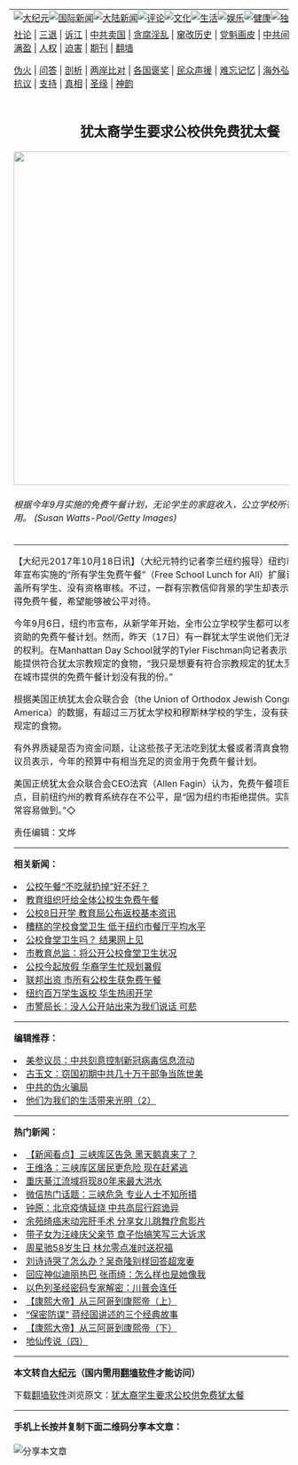 <a name="1" id="1" target="_blank"></a><span id="1"></span>
<table align=center border="0"><tr><td colspan="2" VALIGN=TOP><a href="https://github.com/sdujul2815/djy/blob/master/gb/nsc413.md#1"><img src="https://raw.githubusercontent.com/sdujul2815/www/master/t/djy/1.jpg" title="大纪元"></a><a href="https://github.com/sdujul2815/djy/blob/master/gb/n24hr.md#1"><img src="https://raw.githubusercontent.com/sdujul2815/www/master/t/djy/3.jpg" title="国际新闻"></a><a href="https://github.com/sdujul2815/djy/blob/master/gb/nsc413.md#1"><img src="https://raw.githubusercontent.com/sdujul2815/www/master/t/djy/4.jpg" title="大陆新闻"></a><a href="https://github.com/sdujul2815/djy/blob/master/gb/news392.md#1"><img src="https://raw.githubusercontent.com/sdujul2815/www/master/t/djy/5.jpg" title="评论"></a><a href="https://github.com/sdujul2815/djy/blob/master/gb/news2007.md#1"><img src="https://raw.githubusercontent.com/sdujul2815/www/master/t/djy/6.jpg" title="文化"></a><a href="https://github.com/sdujul2815/djy/blob/master/gb/news2008.md#1"><img src="https://raw.githubusercontent.com/sdujul2815/www/master/t/djy/7.jpg" title="生活"></a><a href="https://github.com/sdujul2815/djy/blob/master/gb/ncyule.md#1"><img src="https://raw.githubusercontent.com/sdujul2815/www/master/t/djy/8.jpg" title="娱乐"></a><a href="https://github.com/sdujul2815/djy/blob/master/gb/nsc1002.md#1"><img src="https://raw.githubusercontent.com/sdujul2815/www/master/t/djy/9.jpg" title="健康"><a href="https://github.com/sdujul2815/djy/blob/master/gb/nf6092.md#1"><img src="https://raw.githubusercontent.com/sdujul2815/www/master/t/djy/10a.jpg" title="独家"></a><a href="https://github.com/sdujul2815/djy/blob/master/gb/nf4514.md#1"><img src="https://raw.githubusercontent.com/sdujul2815/www/master/t/djy/12a.jpg" title="头条"></a></td></tr>
<tr><td colspan="2" VALIGN=TOP><a target="_blank" href="https://github.com/sdujul2815/djy/blob/master/gb/9p.md#1">社论</a> | <a target="_blank" href="https://github.com/sdujul2815/djy/blob/master/gb/nf5657.md#1">三退</a> | <a target="_blank" href="https://github.com/sdujul2815/djy/blob/master/gb/nf6124.md#1">诉江</a> | <a target="_blank" href="https://github.com/sdujul2815/djy/blob/master/gb/nf1176117.md#1">中共卖国</a> | <a target="_blank" href="https://github.com/sdujul2815/djy/blob/master/gb/nf5773.md#1">贪腐淫乱</a> | <a target="_blank" href="https://github.com/sdujul2815/djy/blob/master/gb/nf1176115.md#1">窜改历史</a> | <a target="_blank" href="https://github.com/sdujul2815/djy/blob/master/gb/nf1176107.md#1">党魁画皮</a> | <a target="_blank" href="https://github.com/sdujul2815/djy/blob/master/gb/nf1320400.md#1">中共间谍</a> | <a target="_blank" href="https://github.com/sdujul2815/djy/blob/master/gb/nf1176114.md#1">破坏传统</a> | <a target="_blank" href="https://github.com/sdujul2815/ntdtv/blob/master/gb/prog447_1.md#1">恶贯满盈</a> | <a target="_blank" href="https://github.com/sdujul2815/djy/blob/master/gb/ncid278.md#1">人权</a> | <a target="_blank" href="https://github.com/sdujul2815/djy/blob/master/gb/nf1176111.md#1">迫害</a> | <a target="_blank" href="https://gitlab.com/szzdlab/mh-qikan/blob/master/README.md#1">期刊</a> | <a target="_blank" href="https://github.com/sdujul2815/www/blob/master/README.md?zsrh#8">翻墙</a></p><p><a target="_blank" href="https://github.com/sdujul2815/djy/blob/master/gb/nf5562.md#1">伪火</a> | <a target="_blank" href="https://github.com/sdujul2815/djy/blob/master/gb/nf4378.md#1">问答</a> | <a target="_blank" href="https://github.com/sdujul2815/djy/blob/master/gb/nf5792.md#1">剖析</a> | <a target="_blank" href="https://github.com/sdujul2815/djy/blob/master/gb/nf5735.md#1">两岸比对</a> | <a target="_blank" href="https://github.com/sdujul2815/djy/blob/master/gb/nf6119.md#1">各国褒奖</a> | <a target="_blank" href="https://github.com/sdujul2815/djy/blob/master/gb/nf6120.md#1">民众声援</a> | <a target="_blank" href="https://github.com/sdujul2815/djy/blob/master/gb/nf1188594.md#1">难忘记忆</a> | <a target="_blank" href="https://github.com/sdujul2815/djy/blob/master/gb/nf3180.md#1">海外弘传</a> | <a target="_blank" href="https://github.com/sdujul2815/djy/blob/master/gb/nf5410.md#1">万人上访</a> | <a target="_blank" href="https://github.com/sdujul2815/ntdtv/blob/master/gb/prog1530_1.md#1">和平抗议</a> | <a target="_blank" href="https://github.com/sdujul2815/djy/blob/master/gb/nf4386.md#1">支持</a> | <a target="_blank" href="https://github.com/sdujul2815/djy/blob/master/gb/nf4389.md#1">真相</a> | <a target="_blank" href="https://github.com/sdujul2815/djy/blob/master/gb/nf5790.md#1">圣缘</a> | <a target="_blank" href="https://github.com/sdujul2815/djy/blob/master/gb/nf4786.md#1">神韵</a></td></tr>
<tr><td VALIGN=TOP width="626"><h2 align=center>犹太裔学生要求公校供免费犹太餐</h2>
<img width="600" src="https://i.epochtimes.com/assets/uploads/2017/10/ceff276ee8e19ada8f464306bcd2c26f-600x400.jpg" />
<h6>根据今年9月实施的免费午餐计划，无论学生的家庭收入，公立学校所有学生都可享用。 (Susan Watts-Pool/Getty Images)
</h6>
<hr>
<p>【大纪元2017年10月18日讯】（大纪元特约记者李兰纽约报导）纽约市在今年新学年宣布实施的“所有学生<ahref="https://github.com/sdujul2815/djy/blob/master/gb/tag/%E5%85%8D%E8%B4%B9%E5%8D%88%E9%A4%90.md#1">免费午餐</a>”（Free School Lunch for All）扩展计划，声称覆盖所有学生、没有资格审核。不过，一群有<ahref="https://github.com/sdujul2815/djy/blob/master/gb/tag/%E5%AE%97%E6%95%99.md#1">宗教</a>信仰背景的学生却表示，他们没有获得免费午餐，希望能够被公平对待。</p>
<p>今年9月6日，纽约市宣布，从新学年开始，全市公立学校学生都可以参加由联邦资金资助的<ahref="https://github.com/sdujul2815/djy/blob/master/gb/tag/%E5%85%8D%E8%B4%B9%E5%8D%88%E9%A4%90.md#1">免费午餐</a>计划。然而，昨天（17日）有一群<ahref="https://github.com/sdujul2815/djy/blob/master/gb/tag/%E7%8A%B9%E5%A4%AA.md#1">犹太</a>学生说他们无法获得这项应得的权利。在Manhattan Day School就学的Tyler Fischman向记者表示，他希望市府能提供符合犹太<ahref="https://github.com/sdujul2815/djy/blob/master/gb/tag/%E5%AE%97%E6%95%99.md#1">宗教</a>规定的食物，“我只是想要有符合宗教规定的犹太烹饪食物。但现在城市提供的免费午餐计划没有我的份。”</p>
<p>根据美国正统<ahref="https://github.com/sdujul2815/djy/blob/master/gb/tag/%E7%8A%B9%E5%A4%AA.md#1">犹太</a>会众联合会（the Union of Orthodox Jewish Congregations of America）的数据，有超过三万犹太学校和穆斯林学校的学生，没有获得符合其宗教规定的食物。</p>
<p>有外界质疑是否为资金问题，让这些孩子无法吃到犹太餐或者清真食物。对此，有市议员表示，今年的预算中有相当充足的资金用于免费午餐计划。</p>
<p>美国正统犹太会众联合会CEO法宾（Allen Fagin）认为，免费午餐项目只是问题的一点，目前纽约州的教育系统存在不公平，是“因为纽约市拒绝提供。实际上他们可以非常容易做到。”◇</p>
<p>责任编辑：文烨</p>

<hr>


<strong>相关新闻：</strong>
<li><a href="https://github.com/sdujul2815/djy/blob/master/gb/16/2/27/n4649816.md#1">公校午餐“不吃就扔掉”好不好？</a></li>
<li><a href="https://github.com/sdujul2815/djy/blob/master/gb/16/3/11/n4660443.md#1">教育组织吁给全体公校生免费午餐</a></li>
<li><a href="https://github.com/sdujul2815/djy/blob/master/gb/16/9/6/n8271152.md#1">公校8日开学 教育局公布返校基本资讯</a></li>
<li><a href="https://github.com/sdujul2815/djy/blob/master/gb/16/12/15/n8596424.md#1">糟糕的学校食堂卫生 低于纽约市餐厅平均水平</a></li>
<li><a href="https://github.com/sdujul2815/djy/blob/master/gb/17/5/3/n9100505.md#1">公校食堂卫生吗？ 结果网上见</a></li>
<li><a href="https://github.com/sdujul2815/djy/blob/master/gb/17/6/10/n9248019.md#1">市教育总监：将公开公校食堂卫生状况</a></li>
<li><a href="https://github.com/sdujul2815/djy/blob/master/gb/17/6/29/n9331718.md#1">公校今起放假 华裔学生忙规划暑假</a></li>
<li><a href="https://github.com/sdujul2815/djy/blob/master/gb/17/9/7/n9606443.md#1">联邦出资 市所有公校生获免费午餐</a></li>
<li><a href="https://github.com/sdujul2815/djy/blob/master/gb/17/9/8/n9612069.md#1">纽约百万学生返校 华生热闹开学</a></li>
<li><a href="https://github.com/sdujul2815/djy/blob/master/gb/20/6/24/n12208418.md#1">市警局长：没人公开站出来为我们说话 可悲</a></li>
<hr>


<strong>编辑推荐：</strong>
<li><a href="https://github.com/onzhi266/djy/blob/master/gb/20/2/22/n11887949.md#1">美参议员：中共刻意控制新冠病毒信息流动</a></li>
<li><a href="https://github.com/tsiac2612/djy/blob/master/gb/18/9/23/n10735061.md#1" target="_blank">古玉文：窃国初期中共几十万干部争当陈世美</a></li><li><a href="https://github.com/sdujul2815/djy/blob/master/gb/16/1/21/n4622075.md?dfh#1" target="_blank">中共的伪火骗局</a></li><li><a href="https://github.com/tsiac2612/djy/blob/master/gb/19/10/7/n11574300.md#1" target="_blank">他们为我们的生活带来光明（2）</a></li>
<hr>

<strong>热门新闻：</strong>
<li><a href="https://github.com/sdujul2815/djy/blob/master/gb/20/6/22/n12205008.md#1">【新闻看点】三峡库区告急 黑天鹅真来了？</a></li>
<li><a href="https://github.com/sdujul2815/djy/blob/master/gb/20/6/22/n12205132.md#1">王维洛：三峡库区居民更危险 现在赶紧逃</a></li>
<li><a href="https://github.com/sdujul2815/djy/blob/master/gb/20/6/22/n12203735.md#1">重庆綦江流域将现80年来最大洪水</a></li>
<li><a href="https://github.com/sdujul2815/djy/blob/master/gb/20/6/22/n12204378.md#1">微信热门话题：三峡危急 专业人士不知所措</a></li>
<li><a href="https://github.com/sdujul2815/djy/blob/master/gb/20/6/22/n12204828.md#1">钟原：北京疫情延烧 中共高层行踪诡异</a></li>
<li><a href="https://github.com/sdujul2815/djy/blob/master/gb/20/6/22/n12203481.md#1">余苑绮癌末动完肝手术 分享女儿跳舞疗愈影片</a></li>
<li><a href="https://github.com/sdujul2815/djy/blob/master/gb/20/6/21/n12202305.md#1">带子女为汪峰庆父亲节 章子怡搞笑写三大诉求</a></li>
<li><a href="https://github.com/sdujul2815/djy/blob/master/gb/20/6/22/n12205203.md#1">周星驰58岁生日 林允零点准时送祝福</a></li>
<li><a href="https://github.com/sdujul2815/djy/blob/master/gb/20/6/21/n12202190.md#1">刘诗诗哭了怎么办？吴奇隆别样回答超宠妻</a></li>
<li><a href="https://github.com/sdujul2815/djy/blob/master/gb/20/6/22/n12205054.md#1">回应神似迪丽热巴 张雨绮：怎么样也是她像我</a></li>
<li><a href="https://github.com/sdujul2815/djy/blob/master/gb/20/6/22/n12203622.md#1">以色列圣经密码专家解密：川普会连任</a></li>
<li><a href="https://github.com/sdujul2815/djy/blob/master/gb/20/5/22/n12130110.md#1">【康熙大帝】从三阿哥到康熙帝（上）</a></li>
<li><a href="https://github.com/sdujul2815/djy/blob/master/gb/20/6/19/n12199264.md#1">“保密防谍” 蒋经国讲述的三个经典故事</a></li>
<li><a href="https://github.com/sdujul2815/djy/blob/master/gb/20/5/23/n12131930.md#1">【康熙大帝】从三阿哥到康熙帝（下）</a></li>
<li><a href="https://github.com/sdujul2815/djy/blob/master/gb/20/6/18/n12194444.md#1">地仙传说（四）</a></li>
<hr>

<strong>本文转自<a href="https://www.epochtimes.com">大纪元</a>（国内需用<a href="https://github.com/sdujul2815/www/blob/master/README.md#8">翻墙软件</a>才能访问）</strong><p>下载<a href="https://github.com/sdujul2815/www/blob/master/README.md#8">翻墙软件</a>浏览原文：<a href="https://www.epochtimes.com/gb/17/10/18/n9743771.htm">犹太裔学生要求公校供免费犹太餐</a></p><hr>

<strong>手机上长按并复制下面二维码分享本文章：</strong><br><br><img src="http://d1p1.ip.zn2.us/v.php?action=qrcode&url=https://github.com/sdujul2815/djy/blob/master/gb/17/10/18/n9743771.md%231" title="分享本文章"></td><td VALIGN=TOP><a href="https://github.com/sdujul2815/djy/blob/master/gb/16/1/21/n4622075.md?dfh#1" target="_blank"><img src="https://raw.githubusercontent.com/sdujul2815/djy/master/gb/300/wei-f1.jpg" title="中共的伪火骗局"  alt="中共的伪火骗局"></a><br><a href="https://github.com/sdujul2815/www/blob/master/README.md?dfh#9" target="_blank"><img src="https://raw.githubusercontent.com/sdujul2815/djy/master/gb/300/yong-h.jpg" title="永恒的见证"  alt="永恒的见证"></a><br><a href="https://github.com/sdujul2815/djy/blob/master/gb/13/9/29/n3974789.md?dfh#1" target="_blank"><img src="https://raw.githubusercontent.com/sdujul2815/djy/master/gb/300/shang-lnz.jpg" title="善良女子被中共投男牢"  alt="善良女子被中共投男牢"></a><br><a href="https://github.com/sdujul2815/djy/blob/master/gb/16/3/16/n4663449.md?dfh#1" target="_blank"><img src="https://raw.githubusercontent.com/sdujul2815/djy/master/gb/300/huo-z3.jpg" title="警卫目击活摘器官"  alt="警卫目击活摘器官"></a><br><a href="https://github.com/sdujul2815/djy/blob/master/gb/16/8/7/n8177641.md?dfh#1" target="_blank"><img src="https://raw.githubusercontent.com/sdujul2815/djy/master/gb/300/huo-z4.jpg" title="证人描述活摘恐怖"  alt="证人描述活摘恐怖"></a><br><a href="https://github.com/sdujul2815/djy/blob/master/gb/10/4/19/n2881569.md?dfh#1" target="_blank"><img src="https://raw.githubusercontent.com/sdujul2815/djy/master/gb/300/huo-z1.jpg" title="揭开活摘器官黑幕"  alt="揭开活摘器官黑幕"></a><br><a href="https://github.com/sdujul2815/djy/blob/master/gb/10/11/7/n3077476.md?dfh#1" target="_blank"><img src="https://raw.githubusercontent.com/sdujul2815/djy/master/gb/300/ma-ks.jpg" title="马克思的成魔之路"  alt="马克思的成魔之路"></a><br><a href="https://github.com/sdujul2815/djy/blob/master/gb/14/6/9/n4173977.md?dfh#1" target="_blank"><img src="https://raw.githubusercontent.com/sdujul2815/djy/master/gb/300/chang-zs.jpg" title="藏字石 蕴天机"  alt="藏字石 蕴天机"></a><br><a href="https://github.com/sdujul2815/djy/blob/master/gb/18/5/10/n10381511.md?dfh#1" target="_blank"><img src="https://raw.githubusercontent.com/sdujul2815/djy/master/gb/300/st1.jpg" title="关注3亿人三退"  alt="关注3亿人三退"></a><br><a href="https://github.com/sdujul2815/djy/blob/master/gb/18/3/21/n10237682.md?dfh#1" target="_blank"><img src="https://raw.githubusercontent.com/sdujul2815/djy/master/gb/300/jie-t.jpg" title="解体中共复兴中华"  alt="解体中共复兴中华"></a><br><a href="https://github.com/sdujul2815/djy/blob/master/gb/9/2/9/n2422991.md?dfh#1" target="_blank"><img src="https://raw.githubusercontent.com/sdujul2815/djy/master/gb/300/gao-zs.jpg" title="中共迫害良心律师"  alt="中共迫害良心律师"></a><br><a href="https://github.com/sdujul2815/djy/blob/master/gb/18/12/9/n10900044.md?dfh#1" target="_blank"><img src="https://raw.githubusercontent.com/sdujul2815/djy/master/gb/300/sj1.jpg" title="303万人举报江泽民"  alt="303万人举报江泽民"></a><br><a href="https://github.com/sdujul2815/djy/blob/master/gb/18/8/28/n10672014.md?dfh#1" target="_blank"><img src="https://raw.githubusercontent.com/sdujul2815/djy/master/gb/300/sj2.jpg" title="这些官员为何起诉江泽民"  alt="这些官员为何起诉江泽民"></a><br><a href="https://github.com/sdujul2815/djy/blob/master/gb/8/12/18/n2367165.md?dfh#1" target="_blank"><img src="https://raw.githubusercontent.com/sdujul2815/djy/master/gb/300/liangan.jpg" title="海峡两岸的强烈对比"  alt="海峡两岸的强烈对比"></a><br><a href="https://github.com/sdujul2815/djy/blob/master/gb/15/12/10/n4593139.md?dfh#1" target="_blank"><img src="https://raw.githubusercontent.com/sdujul2815/djy/master/gb/300/jia-ndzl.jpg" title="加拿大总理的贺信"  alt="加拿大总理的贺信"></a><br><a href="https://github.com/sdujul2815/djy/blob/master/gb/11/6/17/n3289382.md?dfh#1" target="_blank"><img src="https://raw.githubusercontent.com/sdujul2815/djy/master/gb/300/xiao-wd.jpg" title="探寻真相兼听则明"  alt="探寻真相兼听则明"></a><br><a href="https://github.com/sdujul2815/djy/blob/master/gb/18/10/27/n10812623.md?dfh#1" target="_blank"><img src="https://raw.githubusercontent.com/sdujul2815/djy/master/gb/300/yindu.jpg" title="印度媒体报道东方"  alt="印度媒体报道东方"></a><br><a href="https://github.com/sdujul2815/djy/blob/master/gb/18/6/9/n10469652.md?dfh#1" target="_blank"><img src="https://raw.githubusercontent.com/sdujul2815/djy/master/gb/300/xie-j.jpg" title="不一样的海外校园"  alt="不一样的海外校园"></a><br><a href="https://github.com/sdujul2815/djy/blob/master/gb/7/4/5/n1669415.md?dfh#1" target="_blank"><img src="https://raw.githubusercontent.com/sdujul2815/djy/master/gb/300/li-up.jpg" title="从大师到徒弟的传奇"  alt="从大师到徒弟的传奇"></a><br><a href="https://github.com/sdujul2815/djy/blob/master/gb/17/5/26/n9191512.md?dfh#1" target="_blank"><img src="https://raw.githubusercontent.com/sdujul2815/djy/master/gb/300/zfl2.jpg" title="亿万人与东方一本奇书"  alt="亿万人与东方一本奇书"></a><br><a href="https://github.com/sdujul2815/djy/blob/master/gb/13/11/27/n4020290.md?dfh#1" target="_blank"><img src="https://raw.githubusercontent.com/sdujul2815/djy/master/gb/300/zhen-h.jpg" title="大陆见不到的震撼场面"  alt="大陆见不到的震撼场面"></a><br><a href="https://github.com/sdujul2815/djy/blob/master/gb/15/7/17/n4482910.md?dfh#1" target="_blank"><img src="https://raw.githubusercontent.com/sdujul2815/djy/master/gb/300/dalu-sk.jpg" title="人心向善 大陆当初盛况"  alt="人心向善 大陆当初盛况"></a><br><a href="https://github.com/sdujul2815/djy/blob/master/gb/19/1/5/n10955468.md?dfh#1" target="_blank"><img src="https://raw.githubusercontent.com/sdujul2815/djy/master/gb/300/zfl1.jpg" title="追寻真理 这书讲什么"  alt="追寻真理 这书讲什么"></a><br><a href="https://github.com/sdujul2815/www/blob/master/README.md?dfh#1" target="_blank"><img src="https://raw.githubusercontent.com/sdujul2815/djy/master/gb/300/fq1.jpg" title="下载免费翻墙软件"  alt="下载免费翻墙软件"></a><br></td></tr></table>
